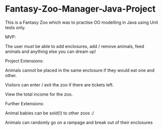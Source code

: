 # Fantasy-Zoo-Manager-Java-Project

This is a Fantasy Zoo which was to practise OO modelling in Java using Unit tests only. 

MVP:

The user must be able to add enclosures, add / remove animals, feed animals and anything else you can dream up!

Project Extensions:

Animals cannot be placed in the same enclosure if they would eat one and other.

Visitors can enter / exit the zoo if there are tickets left.

View the total income for the zoo.

Further Extensions:

Animal babies can be sold(!) to other zoos :/

Animals can randomly go on a rampage and break out of their enclosures
